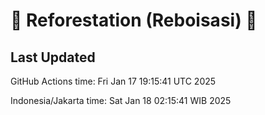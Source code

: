
# 🌳 Reforestation (Reboisasi) 🌲

## Last Updated

GitHub Actions time: Fri Jan 17 19:15:41 UTC 2025

Indonesia/Jakarta time: Sat Jan 18 02:15:41 WIB 2025
